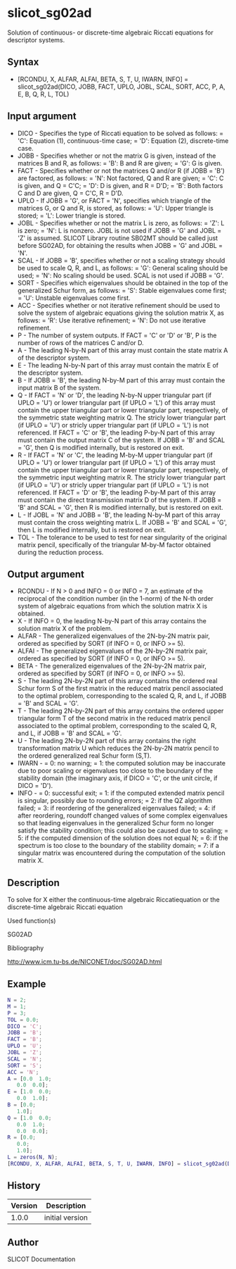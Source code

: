 

# slicot_sg02ad

Solution of continuous- or discrete-time algebraic Riccati equations for descriptor systems.

## Syntax

- [RCONDU, X, ALFAR, ALFAI, BETA, S, T, U, IWARN, INFO] = slicot_sg02ad(DICO, JOBB, FACT, UPLO, JOBL, SCAL, SORT, ACC, P, A, E, B, Q, R, L, TOL)

## Input argument

 - DICO - Specifies the type of Riccati equation to be solved as follows: = 'C':  Equation (1), continuous-time case; = 'D':  Equation (2), discrete-time case.
 - JOBB - Specifies whether or not the matrix G is given, instead of the matrices B and R, as follows: = 'B':  B and R are given; = 'G':  G is given.
 - FACT - Specifies whether or not the matrices Q and/or R (if JOBB = 'B') are factored, as follows: = 'N':  Not factored, Q and R are given; = 'C':  C is given, and Q = C'C; = 'D':  D is given, and R = D'D; = 'B':  Both factors C and D are given, Q = C'C, R = D'D.
 - UPLO - If JOBB = 'G', or FACT = 'N', specifies which triangle of the matrices G, or Q and R, is stored, as follows: = 'U':  Upper triangle is stored; = 'L':  Lower triangle is stored.
 - JOBL - Specifies whether or not the matrix L is zero, as follows: = 'Z':  L is zero; = 'N':  L is nonzero. JOBL is not used if JOBB = 'G' and JOBL = 'Z' is assumed. SLICOT Library routine SB02MT should be called just before SG02AD, for obtaining the results when JOBB = 'G' and JOBL = 'N'.
 - SCAL - If JOBB = 'B', specifies whether or not a scaling strategy should be used to scale Q, R, and L, as follows: = 'G':  General scaling should be used; = 'N':  No scaling should be used. SCAL is not used if JOBB = 'G'.
 - SORT - Specifies which eigenvalues should be obtained in the top of the generalized Schur form, as follows: = 'S':  Stable   eigenvalues come first; = 'U':  Unstable eigenvalues come first.
 - ACC - Specifies whether or not iterative refinement should be used to solve the system of algebraic equations giving the solution matrix X, as follows: = 'R':  Use iterative refinement; = 'N':  Do not use iterative refinement.
 - P - The number of system outputs. If FACT = 'C' or 'D' or 'B', P is the number of rows of the matrices C and/or D.
 - A - The leading N-by-N part of this array must contain the state matrix A of the descriptor system.
 - E - The leading N-by-N part of this array must contain the matrix E of the descriptor system.
 - B - If JOBB = 'B', the leading N-by-M part of this array must contain the input matrix B of the system.
 - Q - If FACT = 'N' or 'D', the leading N-by-N upper triangular part (if UPLO = 'U') or lower triangular part (if UPLO = 'L') of this array must contain the upper triangular part or lower triangular part, respectively, of the symmetric state weighting matrix Q. The stricly lower triangular part (if UPLO = 'U') or stricly upper triangular part (if UPLO = 'L') is not referenced. If FACT = 'C' or 'B', the leading P-by-N part of this array must contain the output matrix C of the system. If JOBB = 'B' and SCAL = 'G', then Q is modified internally, but is restored on exit.
 - R - If FACT = 'N' or 'C', the leading M-by-M upper triangular part (if UPLO = 'U') or lower triangular part (if UPLO = 'L') of this array must contain the upper triangular part or lower triangular part, respectively, of the symmetric input weighting matrix R. The stricly lower triangular part (if UPLO = 'U') or stricly upper triangular part (if UPLO = 'L') is not referenced. If FACT = 'D' or 'B', the leading P-by-M part of this array must contain the direct transmission matrix D of the system. If JOBB = 'B' and SCAL = 'G', then R is modified internally, but is restored on exit.
 - L - If JOBL = 'N' and JOBB = 'B', the leading N-by-M part of this array must contain the cross weighting matrix L. If JOBB = 'B' and SCAL = 'G', then L is modified internally, but is restored on exit.
 - TOL - The tolerance to be used to test for near singularity of the original matrix pencil, specifically of the triangular M-by-M factor obtained during the reduction process.

## Output argument

 - RCONDU - If N > 0 and INFO = 0 or INFO = 7, an estimate of the reciprocal of the condition number (in the 1-norm) of the N-th order system of algebraic equations from which the solution matrix X is obtained.
 - X - If INFO = 0, the leading N-by-N part of this array contains the solution matrix X of the problem.
 - ALFAR - The generalized eigenvalues of the 2N-by-2N matrix pair, ordered as specified by SORT (if INFO = 0, or INFO >= 5).
 - ALFAI - The generalized eigenvalues of the 2N-by-2N matrix pair, ordered as specified by SORT (if INFO = 0, or INFO >= 5).
 - BETA - The generalized eigenvalues of the 2N-by-2N matrix pair, ordered as specified by SORT (if INFO = 0, or INFO >= 5).
 - S - The leading 2N-by-2N part of this array contains the ordered real Schur form S of the first matrix in the reduced matrix pencil associated to the optimal problem, corresponding to the scaled Q, R, and L, if JOBB = 'B' and SCAL = 'G'.
 - T - The leading 2N-by-2N part of this array contains the ordered upper triangular form T of the second matrix in the reduced matrix pencil associated to the optimal problem, corresponding to the scaled Q, R, and L, if JOBB = 'B' and SCAL = 'G'.
 - U - The leading 2N-by-2N part of this array contains the right transformation matrix U which reduces the 2N-by-2N matrix pencil to the ordered generalized real Schur form (S,T).
 - IWARN - = 0:  no warning; = 1:  the computed solution may be inaccurate due to poor scaling or eigenvalues too close to the boundary of the stability domain (the imaginary axis, if DICO = 'C', or the unit circle, if DICO = 'D').
 - INFO - = 0:  successful exit; = 1:  if the computed extended matrix pencil is singular, possibly due to rounding errors; = 2:  if the QZ algorithm failed; = 3:  if reordering of the generalized eigenvalues failed; = 4:  if after reordering, roundoff changed values of some complex eigenvalues so that leading eigenvalues in the generalized Schur form no longer satisfy the stability condition; this could also be caused due to scaling; = 5:  if the computed dimension of the solution does not equal N; = 6:  if the spectrum is too close to the boundary of the stability domain; = 7:  if a singular matrix was encountered during the computation of the solution matrix X.

## Description


  <p> To solve for X either the continuous-time algebraic Riccatiequation or the discrete-time algebraic Riccati equation</p>


Used function(s)

SG02AD

Bibliography

http://www.icm.tu-bs.de/NICONET/doc/SG02AD.html

## Example

```matlab
N = 2;
M = 1;
P = 3;
TOL = 0.0;
DICO = 'C';
JOBB = 'B';
FACT = 'B';
UPLO = 'U';
JOBL = 'Z';
SCAL = 'N';
SORT = 'S';
ACC = 'N';
A = [0.0  1.0;
   0.0  0.0];
E = [1.0  0.0;
   0.0  1.0];
B = [0.0;
   1.0];
Q = [1.0  0.0;
   0.0  1.0;
   0.0  0.0];
R = [0.0;
   0.0;
   1.0];
L = zeros(N, N);
[RCONDU, X, ALFAR, ALFAI, BETA, S, T, U, IWARN, INFO] = slicot_sg02ad(DICO, JOBB, FACT, UPLO, JOBL, SCAL, SORT, ACC, P, A, E, B, Q, R, L, TOL)
```

## History

|Version|Description|
|------|------|
|1.0.0|initial version|


## Author

SLICOT Documentation



